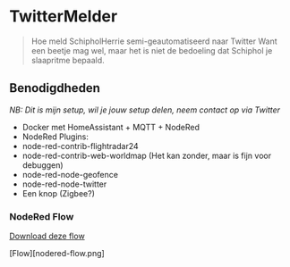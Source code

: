 # TwitterMelder
>Hoe meld SchipholHerrie semi-geautomatiseerd naar Twitter
>Want een beetje mag wel, maar het is niet de bedoeling dat Schiphol je slaapritme bepaald.

## Benodigdheden
*NB: Dit is mijn setup, wil je jouw setup delen, neem contact op via Twitter*

+ Docker met HomeAssistant + MQTT + NodeRed
+ NodeRed Plugins:
 + node-red-contrib-flightradar24
 + node-red-contrib-web-worldmap (Het kan zonder, maar is fijn voor debuggen)
 + node-red-node-geofence
 + node-red-node-twitter
+ Een knop (Zigbee?)

### NodeRed Flow
[Download deze flow](nodered-flow.json)

[Flow][nodered-flow.png]
